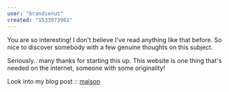 ```yaml
---
user: "brandienut"
created: "1533973961"
---
```


You are so interesting! I don't believe I've read anything like 
that before. So nice to discover somebody with a few genuine thoughts on this subject.

Seriously.. many thanks for starting this up.
This website is one thing that's needed on the internet, 
someone with some originality!

Look into my blog post :: <a href="http://hosting2.risp.ru/phpinfo.php?a%5B%5D=%3Ca+href%3Dhttp%3A%2F%2Fmetal4u.ru%2Fredirect.php%3Furl%3Dhttp%3A%2F%2Friverizpev.blogpostie.com%2F782577%2Ftout-sur-plombier-pas-cher%3Emaison%3C%2Fa%3E">maison</a>
